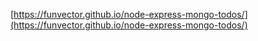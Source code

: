 [https://funvector.github.io/node-express-mongo-todos/](https://funvector.github.io/node-express-mongo-todos/)
